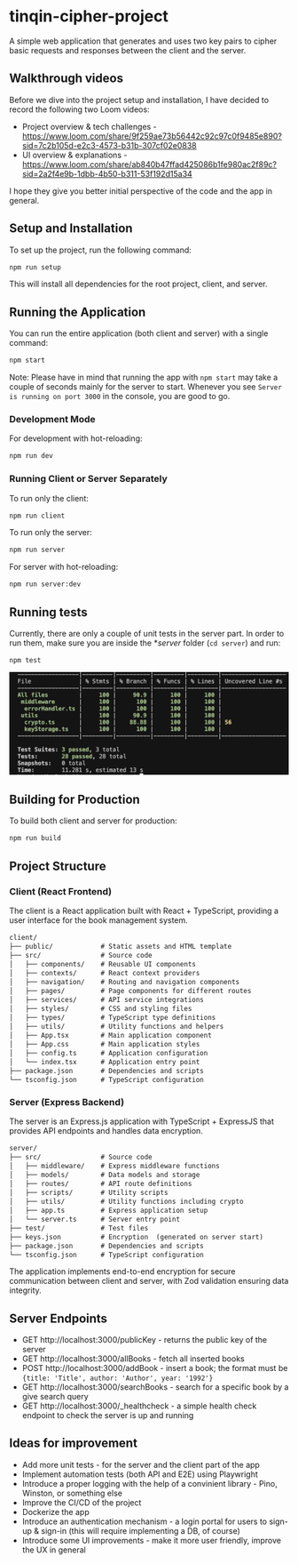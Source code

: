 # tinqin-cipher-project

A simple web application that generates and uses two key pairs to cipher basic requests and responses between the client and the server.

## Walkthrough videos

Before we dive into the project setup and installation, I have decided to record the following two Loom videos:

- Project overview & tech challenges - https://www.loom.com/share/9f259ae73b56442c92c97c0f9485e890?sid=7c2b105d-e2c3-4573-b31b-307cf02e0838
- UI overview & explanations - https://www.loom.com/share/ab840b47ffad425086b1fe980ac2f89c?sid=2a2f4e9b-1dbb-4b50-b311-53f192d15a34

I hope they give you better initial perspective of the code and the app in general.

## Setup and Installation

To set up the project, run the following command:

```bash
npm run setup
```

This will install all dependencies for the root project, client, and server.

## Running the Application

You can run the entire application (both client and server) with a single command:

```bash
npm start
```

Note: Please have in mind that running the app with `npm start` may take a couple of seconds mainly for the server to start. Whenever you see `Server is running on port 3000` in the console, you are good to go.

### Development Mode

For development with hot-reloading:

```bash
npm run dev
```

### Running Client or Server Separately

To run only the client:

```bash
npm run client
```

To run only the server:

```bash
npm run server
```

For server with hot-reloading:

```bash
npm run server:dev
```

## Running tests

Currently, there are only a couple of unit tests in the server part. In order to run them, make sure you are inside the **server* folder (`cd server`) and run:
```
npm test
```
![](./docs/unit_tests_cov.png?raw=true "Unit Tests Coverage")

## Building for Production

To build both client and server for production:

```bash
npm run build
```

## Project Structure

### Client (React Frontend)

The client is a React application built with React + TypeScript, providing a user interface for the book management system.

```
client/
├── public/            # Static assets and HTML template
├── src/               # Source code
│   ├── components/    # Reusable UI components
│   ├── contexts/      # React context providers
│   ├── navigation/    # Routing and navigation components
│   ├── pages/         # Page components for different routes
│   ├── services/      # API service integrations
│   ├── styles/        # CSS and styling files
│   ├── types/         # TypeScript type definitions
│   ├── utils/         # Utility functions and helpers
│   ├── App.tsx        # Main application component
│   ├── App.css        # Main application styles
│   ├── config.ts      # Application configuration
│   └── index.tsx      # Application entry point
├── package.json       # Dependencies and scripts
└── tsconfig.json      # TypeScript configuration
```

### Server (Express Backend)

The server is an Express.js application with TypeScript + ExpressJS that provides API endpoints and handles data encryption.

```
server/
├── src/               # Source code
│   ├── middleware/    # Express middleware functions
│   ├── models/        # Data models and storage
│   ├── routes/        # API route definitions
│   ├── scripts/       # Utility scripts
│   ├── utils/         # Utility functions including crypto
│   ├── app.ts         # Express application setup
│   └── server.ts      # Server entry point
├── test/              # Test files
├── keys.json          # Encryption  (generated on server start)
├── package.json       # Dependencies and scripts
└── tsconfig.json      # TypeScript configuration
```

The application implements end-to-end encryption for secure communication between client and server, with Zod validation ensuring data integrity.

## Server Endpoints

- GET http://localhost:3000/publicKey - returns the public key of the server
- GET http://localhost:3000/allBooks - fetch all inserted books
- POST http://localhost:3000/addBook - insert a book; the format must be `{title: 'Title', author: 'Author', year: '1992'}`
- GET http://localhost:3000/searchBooks - search for a specific book by a give search query
- GET http://localhost:3000/_healthcheck - a simple health check endpoint to check the server is up and running

## Ideas for improvement
- Add more unit tests - for the server and the client part of the app
- Implement automation tests (both API and E2E) using Playwright
- Introduce a proper logging with the help of a convinient library - Pino, Winston, or something else
- Improve the CI/CD of the project
- Dockerize the app
- Introduce an authentication mechanism - a login portal for users to sign-up & sign-in (this will require implementing a DB, of course)
- Introduce some UI improvements - make it more user friendly, improve the UX in general